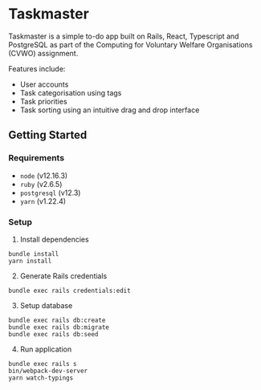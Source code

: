 # Taskmaster

Taskmaster is a simple to-do app built on Rails, React, Typescript and PostgreSQL as part of the Computing for Voluntary Welfare Organisations (CVWO) assignment.

Features include:
* User accounts
* Task categorisation using tags
* Task priorities
* Task sorting using an intuitive drag and drop interface

## Getting Started
### Requirements
* `node` (v12.16.3)
* `ruby` (v2.6.5)
* `postgresql` (v12.3)
* `yarn` (v1.22.4)

### Setup
1. Install dependencies
```
bundle install
yarn install
```
2. Generate Rails credentials
```
bundle exec rails credentials:edit
```
3. Setup database
```
bundle exec rails db:create
bundle exec rails db:migrate
bundle exec rails db:seed
```
4. Run application
```
bundle exec rails s
bin/webpack-dev-server
yarn watch-typings
```
